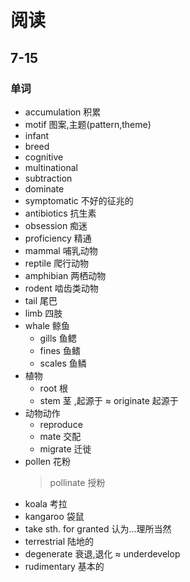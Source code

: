 # 阅读
## 7-15
### 单词
- accumulation 积累
- motif 图案,主题(pattern,theme)
- infant 
- breed 
- cognitive
- multinational
- subtraction
- dominate
- symptomatic 不好的征兆的
- antibiotics 抗生素
- obsession 痴迷
- proficiency 精通
- mammal 哺乳动物
- reptile 爬行动物
- amphibian 两栖动物
- rodent 啮齿类动物
- tail 尾巴
- limb 四肢
- whale 鲸鱼
  - gills 鱼鳃
  - fines 鱼鳍
  - scales 鱼鳞
- 植物
  - root 根
  - stem 茎 ,起源于 $\approx$ originate 起源于
- 动物动作
  - reproduce
  - mate 交配
  - migrate 迁徙
- pollen 花粉
  > pollinate 授粉
- koala 考拉
- kangaroo 袋鼠
- take sth. for granted 认为...理所当然
- terrestrial 陆地的
- degenerate 衰退,退化 $\approx$ underdevelop
- rudimentary 基本的
